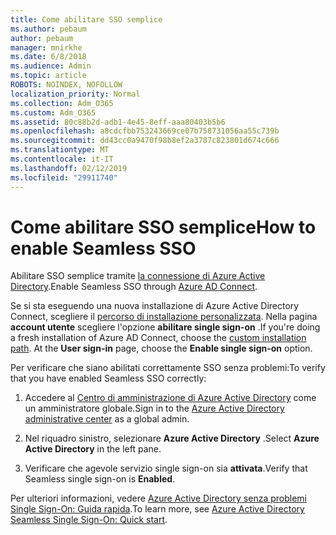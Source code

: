 ```yaml
---
title: Come abilitare SSO semplice
ms.author: pebaum
author: pebaum
manager: mnirkhe
ms.date: 6/8/2018
ms.audience: Admin
ms.topic: article
ROBOTS: NOINDEX, NOFOLLOW
localization_priority: Normal
ms.collection: Adm_O365
ms.custom: Adm_O365
ms.assetid: 80c88b2d-adb1-4e45-8eff-aaa80403b5b6
ms.openlocfilehash: a8cdcfbb753243669ce07b758731056aa55c739b
ms.sourcegitcommit: dd43cc0a9470f98b8ef2a3787c823801d674c666
ms.translationtype: MT
ms.contentlocale: it-IT
ms.lasthandoff: 02/12/2019
ms.locfileid: "29911740"
---
```

# <a name="how-to-enable-seamless-sso"></a><span data-ttu-id="4b3c6-102">Come abilitare SSO semplice</span><span class="sxs-lookup"><span data-stu-id="4b3c6-102">How to enable Seamless SSO</span></span>

<span data-ttu-id="4b3c6-103">Abilitare SSO semplice tramite [la connessione di Azure Active Directory](https://docs.microsoft.com/azure/active-directory/connect/active-directory-aadconnect).</span><span class="sxs-lookup"><span data-stu-id="4b3c6-103">Enable Seamless SSO through [Azure AD Connect](https://docs.microsoft.com/azure/active-directory/connect/active-directory-aadconnect).</span></span>
  
<span data-ttu-id="4b3c6-p101">Se si sta eseguendo una nuova installazione di Azure Active Directory Connect, scegliere il [percorso di installazione personalizzata](https://docs.microsoft.com/azure/active-directory/connect/active-directory-aadconnect-get-started-custom). Nella pagina **account utente** scegliere l'opzione **abilitare single sign-on** .</span><span class="sxs-lookup"><span data-stu-id="4b3c6-p101">If you're doing a fresh installation of Azure AD Connect, choose the [custom installation path](https://docs.microsoft.com/azure/active-directory/connect/active-directory-aadconnect-get-started-custom). At the **User sign-in** page, choose the **Enable single sign-on** option.</span></span> 
  
<span data-ttu-id="4b3c6-106">Per verificare che siano abilitati correttamente SSO senza problemi:</span><span class="sxs-lookup"><span data-stu-id="4b3c6-106">To verify that you have enabled Seamless SSO correctly:</span></span>
  
1. <span data-ttu-id="4b3c6-107">Accedere al [Centro di amministrazione di Azure Active Directory](https://aad.portal.azure.com) come un amministratore globale.</span><span class="sxs-lookup"><span data-stu-id="4b3c6-107">Sign in to the [Azure Active Directory administrative center](https://aad.portal.azure.com) as a global admin.</span></span> 
    
2. <span data-ttu-id="4b3c6-108">Nel riquadro sinistro, selezionare **Azure Active Directory** .</span><span class="sxs-lookup"><span data-stu-id="4b3c6-108">Select **Azure Active Directory** in the left pane.</span></span> 
    
3. <span data-ttu-id="4b3c6-109">Verificare che agevole servizio single sign-on sia **attivata**.</span><span class="sxs-lookup"><span data-stu-id="4b3c6-109">Verify that Seamless single sign-on is **Enabled**.</span></span>
    
<span data-ttu-id="4b3c6-110">Per ulteriori informazioni, vedere [Azure Active Directory senza problemi Single Sign-On: Guida rapida](https://docs.microsoft.com/azure/active-directory/connect/active-directory-aadconnect-sso-quick-start).</span><span class="sxs-lookup"><span data-stu-id="4b3c6-110">To learn more, see [Azure Active Directory Seamless Single Sign-On: Quick start](https://docs.microsoft.com/azure/active-directory/connect/active-directory-aadconnect-sso-quick-start).</span></span>
  

